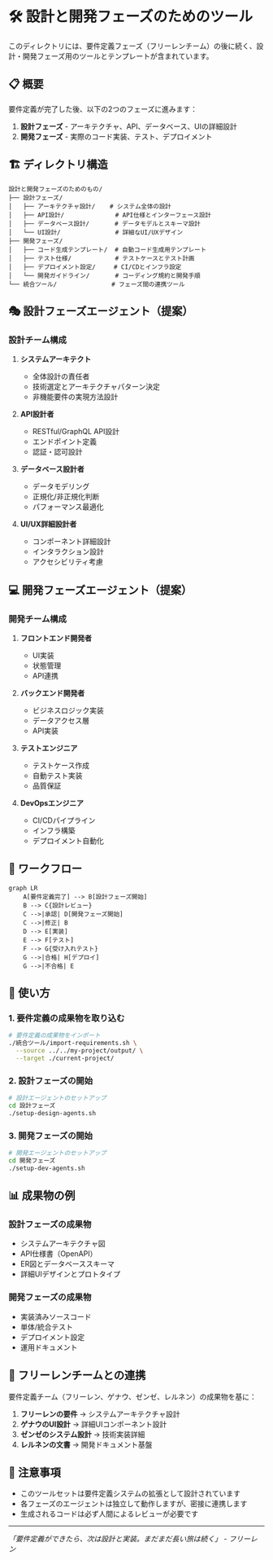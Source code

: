 # 🛠️ 設計と開発フェーズのためのツール

このディレクトリには、要件定義フェーズ（フリーレンチーム）の後に続く、設計・開発フェーズ用のツールとテンプレートが含まれています。

## 📋 概要

要件定義が完了した後、以下の2つのフェーズに進みます：

1. **設計フェーズ** - アーキテクチャ、API、データベース、UIの詳細設計
2. **開発フェーズ** - 実際のコード実装、テスト、デプロイメント

## 🏗️ ディレクトリ構造

```
設計と開発フェーズのためのもの/
├── 設計フェーズ/
│   ├── アーキテクチャ設計/    # システム全体の設計
│   ├── API設計/              # API仕様とインターフェース設計
│   ├── データベース設計/       # データモデルとスキーマ設計
│   └── UI設計/               # 詳細なUI/UXデザイン
├── 開発フェーズ/
│   ├── コード生成テンプレート/  # 自動コード生成用テンプレート
│   ├── テスト仕様/            # テストケースとテスト計画
│   ├── デプロイメント設定/     # CI/CDとインフラ設定
│   └── 開発ガイドライン/       # コーディング規約と開発手順
└── 統合ツール/               # フェーズ間の連携ツール
```

## 🎭 設計フェーズエージェント（提案）

### 設計チーム構成

1. **システムアーキテクト**
   - 全体設計の責任者
   - 技術選定とアーキテクチャパターン決定
   - 非機能要件の実現方法設計

2. **API設計者**
   - RESTful/GraphQL API設計
   - エンドポイント定義
   - 認証・認可設計

3. **データベース設計者**
   - データモデリング
   - 正規化/非正規化判断
   - パフォーマンス最適化

4. **UI/UX詳細設計者**
   - コンポーネント詳細設計
   - インタラクション設計
   - アクセシビリティ考慮

## 💻 開発フェーズエージェント（提案）

### 開発チーム構成

1. **フロントエンド開発者**
   - UI実装
   - 状態管理
   - API連携

2. **バックエンド開発者**
   - ビジネスロジック実装
   - データアクセス層
   - API実装

3. **テストエンジニア**
   - テストケース作成
   - 自動テスト実装
   - 品質保証

4. **DevOpsエンジニア**
   - CI/CDパイプライン
   - インフラ構築
   - デプロイメント自動化

## 🔄 ワークフロー

```mermaid
graph LR
    A[要件定義完了] --> B[設計フェーズ開始]
    B --> C{設計レビュー}
    C -->|承認| D[開発フェーズ開始]
    C -->|修正| B
    D --> E[実装]
    E --> F[テスト]
    F --> G{受け入れテスト}
    G -->|合格| H[デプロイ]
    G -->|不合格| E
```

## 🚀 使い方

### 1. 要件定義の成果物を取り込む

```bash
# 要件定義の成果物をインポート
./統合ツール/import-requirements.sh \
  --source ../../my-project/output/ \
  --target ./current-project/
```

### 2. 設計フェーズの開始

```bash
# 設計エージェントのセットアップ
cd 設計フェーズ
./setup-design-agents.sh
```

### 3. 開発フェーズの開始

```bash
# 開発エージェントのセットアップ
cd 開発フェーズ
./setup-dev-agents.sh
```

## 📊 成果物の例

### 設計フェーズの成果物
- システムアーキテクチャ図
- API仕様書（OpenAPI）
- ER図とデータベーススキーマ
- 詳細UIデザインとプロトタイプ

### 開発フェーズの成果物
- 実装済みソースコード
- 単体/統合テスト
- デプロイメント設定
- 運用ドキュメント

## 🔗 フリーレンチームとの連携

要件定義チーム（フリーレン、ゲナウ、ゼンゼ、レルネン）の成果物を基に：

1. **フリーレンの要件** → システムアーキテクチャ設計
2. **ゲナウのUI設計** → 詳細UIコンポーネント設計
3. **ゼンゼのシステム設計** → 技術実装詳細
4. **レルネンの文書** → 開発ドキュメント基盤

## 📝 注意事項

- このツールセットは要件定義システムの拡張として設計されています
- 各フェーズのエージェントは独立して動作しますが、密接に連携します
- 生成されるコードは必ず人間によるレビューが必要です

---

*「要件定義ができたら、次は設計と実装。まだまだ長い旅は続く」 - フリーレン*